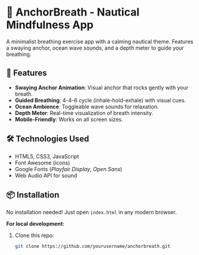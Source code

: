# 🌊 AnchorBreath - Nautical Mindfulness App

A minimalist breathing exercise app with a calming nautical theme. Features a swaying anchor, ocean wave sounds, and a depth meter to guide your breathing.

## 🚀 Features

- **Swaying Anchor Animation**: Visual anchor that rocks gently with your breath.
- **Guided Breathing**: 4-4-6 cycle (inhale-hold-exhale) with visual cues.
- **Ocean Ambience**: Toggleable wave sounds for relaxation.
- **Depth Meter**: Real-time visualization of breath intensity.
- **Mobile-Friendly**: Works on all screen sizes.

## 🛠️ Technologies Used

- HTML5, CSS3, JavaScript
- Font Awesome (icons)
- Google Fonts (*Playfair Display*, *Open Sans*)
- Web Audio API for sound

## 📦 Installation

No installation needed! Just open `index.html` in any modern browser.

**For local development:**
1. Clone this repo:
   ```bash
   git clone https://github.com/yourusername/anchorbreath.git
